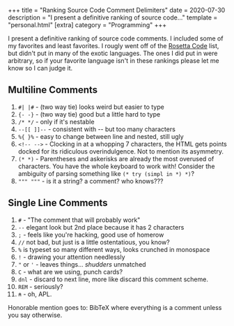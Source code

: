 +++
title = "Ranking Source Code Comment Delimiters"
date = 2020-07-30
description = "I present a definitive ranking of source code..."
template = "personal.html"
[extra]
category = "Programming"
+++

I present a definitive ranking of source code comments.  I included some of my
favorites and least favorites. I rougly went off of the
[Rosetta Code](https://www.rosettacode.org/wiki/Comments) list, but didn't put
in many of the exotic languages. The ones I did put in were arbitrary, so if
your favorite language isn't in these rankings please let me know so I can
judge it.

## Multiline Comments
1. `#| |#` - (two way tie) looks weird but easier to type
1. `{- -}` - (two way tie) good but a little hard to type
3. `/* */` - only if it's nestable
4. `--[[ ]]--` - consistent with -- but too many characters
5. `%{ }%` - easy to change between line and nested, still ugly
6. `<!-- -->` - Clocking in at a whopping 7 characters, the HTML gets points
  docked for its ridiculous overindulgence. Not to mention its asymmetry.
7. `(* *)` - Parentheses and askerisks are already the most overused of
  characters. You have the whole keyboard to work with! Consider the ambiguity
  of parsing something like `(* try (simpl in *) *)`?
8. `""" """` - is it a string? a comment? who knows??? 

## Single Line Comments
1.  `#` - "The comment that will probably work"
2.  `--`  elegant look but 2nd place because it has 2 characters
3.  `;` - feels like you're hacking, good use of homerow
4.  `//` not bad, but just is a little ostentatious, you know?
5.  `%` is typeset so many different ways, looks crunched in monospace
6.  `!` - drawing your attention needlessly
7.  `"` or `'` - leaves things... _shudders_ unmatched
8.  `C` - what are we using, punch cards?
9.  `dnl` - discard to next line, more like discard this comment scheme.
10. `REM` - seriously?
11. `⍝` - oh, APL.

Honorable mention goes to: BibTeX where everything is a comment unless you say otherwise.

